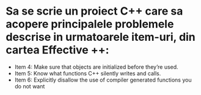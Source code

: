 # Sa se scrie un proiect C++ care sa acopere principalele problemele descrise in urmatoarele item-uri, din cartea Effective ++:

- Item 4: Make sure that objects are initialized before they’re used.
- Item 5: Know what functions C++ silently writes and calls.
- Item 6: Explicitly disallow the use of compiler generated functions you do not want
